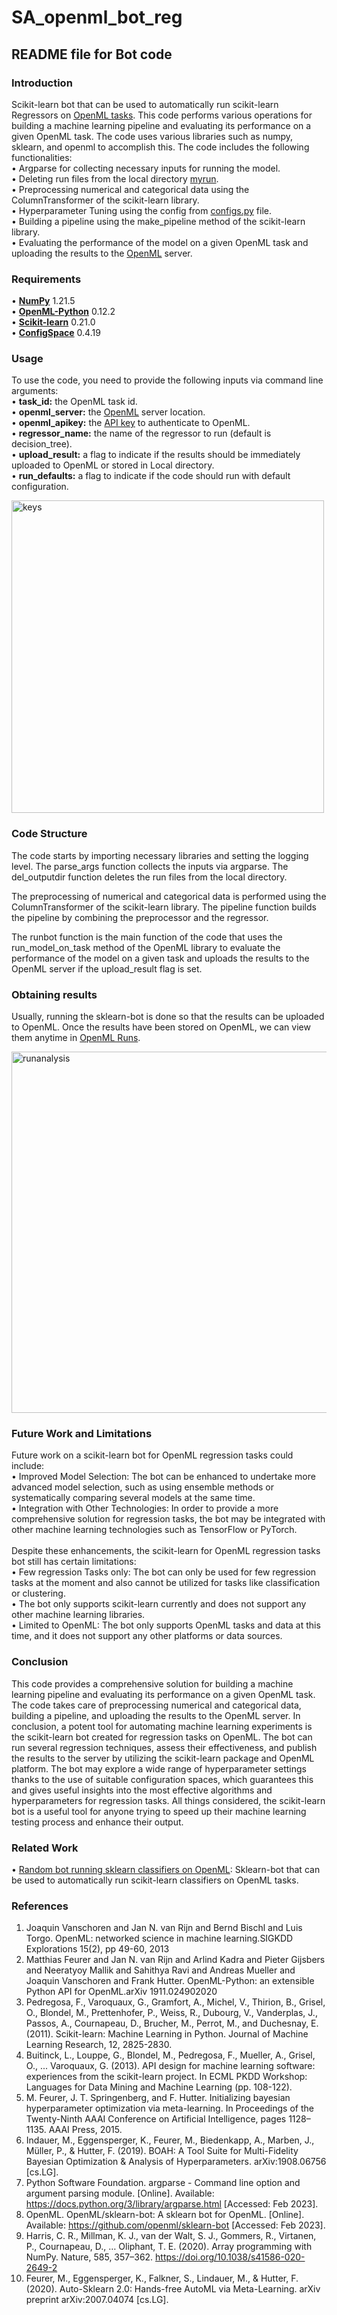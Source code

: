 # SA_openml_bot_reg
## README file for Bot code
### Introduction
Scikit-learn bot that can be used to automatically run scikit-learn Regressors on [OpenML tasks](https://www.openml.org/search?type=task). This code performs various operations for building a machine learning pipeline and evaluating its performance on a given OpenML task. The code uses various libraries such as numpy, sklearn, and openml to accomplish this. The code includes the following functionalities:\
•	Argparse for collecting necessary inputs for running the model.\
•	Deleting run files from the local directory [myrun](https://github.com/SharathKumarReddyAlijarla/Sk-learn-bot-for-OpenML-Regression-Tasks/tree/main/myrun).\
•	Preprocessing numerical and categorical data using the ColumnTransformer of the scikit-learn library.\
•	Hyperparameter Tuning using the config from [configs.py](https://github.com/SharathKumarReddyAlijarla/Sk-learn-bot-for-OpenML-Regression-Tasks/blob/main/configs.py) file.\
•	Building a pipeline using the make_pipeline method of the scikit-learn library.\
•	Evaluating the performance of the model on a given OpenML task and uploading the results to the [OpenML](https://www.openml.org/) server.

### Requirements
•	**[NumPy](https://numpy.org/)**                     1.21.5\
•	**[OpenML-Python](https://pypi.org/project/openml/)**             0.12.2\
•	**[Scikit-learn](https://pypi.org/project/scikit-learn/)**              0.21.0\
•	**[ConfigSpace](https://pypi.org/project/ConfigSpace/)**               0.4.19

### Usage
To use the code, you need to provide the following inputs via command line arguments:\
•	**task_id:** the OpenML task id.\
•	**openml_server:** the [OpenML](https://www.openml.org/) server location. \
•	**openml_apikey:** the [API key](https://new.openml.org/auth/api-key) to authenticate to OpenML. \
•	**regressor_name:** the name of the regressor to run (default is decision_tree).\
•	**upload_result:** a flag to indicate if the results should be immediately uploaded to OpenML or stored in Local directory.\
•	**run_defaults:** a flag to indicate if the code should run with default configuration.


<img width="500" alt="keys" src="https://user-images.githubusercontent.com/122915971/220946826-fd7acc7f-0709-454f-9a94-c113d602cbf2.png"> 


### Code Structure
The code starts by importing necessary libraries and setting the logging level. The parse_args function collects the inputs via argparse. The del_outputdir function deletes the run files from the local directory.

The preprocessing of numerical and categorical data is performed using the ColumnTransformer of the scikit-learn library. The pipeline function builds the pipeline by combining the preprocessor and the regressor.

The runbot function is the main function of the code that uses the run_model_on_task method of the OpenML library to evaluate the performance of the model on a given task and uploads the results to the OpenML server if the upload_result flag is set.

### Obtaining results
Usually, running the sklearn-bot is done so that the results can be uploaded to OpenML. Once the results have been stored on OpenML, we can view them anytime in [OpenML Runs](https://www.openml.org/search?type=run&sort=date).

<img width="578" alt="runanalysis" src="https://user-images.githubusercontent.com/122915971/220950229-ec0cb949-dc81-4bae-a0d9-0ccc14a74a38.png">


### Future Work and Limitations
Future work on a scikit-learn bot for OpenML regression tasks could include:\
•	Improved Model Selection: The bot can be enhanced to undertake more advanced model selection, such as using ensemble methods or systematically comparing several models at the same time.\
•	Integration with Other Technologies: In order to provide a more comprehensive solution for regression tasks, the bot may be integrated with other machine learning technologies such as TensorFlow or PyTorch.\
\
Despite these enhancements, the scikit-learn for OpenML regression tasks bot still has certain limitations:\
•	Few regression Tasks only: The bot can only be used for few regression tasks at the moment and also cannot be utilized for tasks like classification or clustering.\
•	The bot only supports scikit-learn currently and does not support any other machine learning libraries.\
•	Limited to OpenML: The bot only supports OpenML tasks and data at this time, and it does not support any other platforms or data sources.

### Conclusion
This code provides a comprehensive solution for building a machine learning pipeline and evaluating its performance on a given OpenML task. The code takes care of preprocessing numerical and categorical data, building a pipeline, and uploading the results to the OpenML server. In conclusion, a potent tool for automating machine learning experiments is the scikit-learn bot created for regression tasks on OpenML. The bot can run several regression techniques, assess their effectiveness, and publish the results to the server by utilizing the scikit-learn package and OpenML platform. The bot may explore a wide range of hyperparameter settings thanks to the use of suitable configuration spaces, which guarantees this and gives useful insights into the most effective algorithms and hyperparameters for regression tasks. All things considered, the scikit-learn bot is a useful tool for anyone trying to speed up their machine learning testing process and enhance their output.

### Related Work
• [Random bot running sklearn classifiers on OpenML](https://github.com/openml/sklearn-bot):
Sklearn-bot that can be used to automatically run scikit-learn classifiers on OpenML tasks.

### References
1.	Joaquin Vanschoren and Jan N. van Rijn and Bernd Bischl and Luis Torgo. OpenML: networked science in machine learning.SIGKDD Explorations 15(2), pp 49-60, 2013
2.	Matthias Feurer and Jan N. van Rijn and Arlind Kadra and Pieter Gijsbers and Neeratyoy Mallik and Sahithya Ravi and Andreas Mueller and Joaquin Vanschoren and Frank Hutter. OpenML-Python: an extensible Python API for OpenML.arXiv 1911.024902020
3.	Pedregosa, F., Varoquaux, G., Gramfort, A., Michel, V., Thirion, B., Grisel, O., Blondel, M., Prettenhofer, P., Weiss, R., Dubourg, V., Vanderplas, J., Passos, A., Cournapeau, D., Brucher, M., Perrot, M., and Duchesnay, E. (2011). Scikit-learn: Machine Learning in Python. Journal of Machine Learning Research, 12, 2825-2830.
4.	Buitinck, L., Louppe, G., Blondel, M., Pedregosa, F., Mueller, A., Grisel, O., ... Varoquaux, G. (2013). API design for machine learning software: experiences from the scikit-learn project. In ECML PKDD Workshop: Languages for Data Mining and Machine Learning (pp. 108-122).
5.	M. Feurer, J. T. Springenberg, and F. Hutter. Initializing bayesian hyperparameter optimization via meta-learning. In Proceedings of the Twenty-Ninth AAAI Conference on Artificial Intelligence, pages 1128–1135. AAAI Press, 2015.
6.	Indauer, M., Eggensperger, K., Feurer, M., Biedenkapp, A., Marben, J., Müller, P., & Hutter, F. (2019). BOAH: A Tool Suite for Multi-Fidelity Bayesian Optimization & Analysis of Hyperparameters. arXiv:1908.06756 [cs.LG].
7.	Python Software Foundation. argparse - Command line option and argument parsing module. [Online]. Available: https://docs.python.org/3/library/argparse.html [Accessed:  Feb 2023].
8.	OpenML. OpenML/sklearn-bot: A sklearn bot for OpenML. [Online]. Available: https://github.com/openml/sklearn-bot [Accessed: Feb 2023].
9.	Harris, C. R., Millman, K. J., van der Walt, S. J., Gommers, R., Virtanen, P., Cournapeau, D., … Oliphant, T. E. (2020). Array programming with NumPy. Nature, 585, 357–362. https://doi.org/10.1038/s41586-020-2649-2
10.	Feurer, M., Eggensperger, K., Falkner, S., Lindauer, M., & Hutter, F. (2020). Auto-Sklearn 2.0: Hands-free AutoML via Meta-Learning. arXiv preprint arXiv:2007.04074 [cs.LG].





